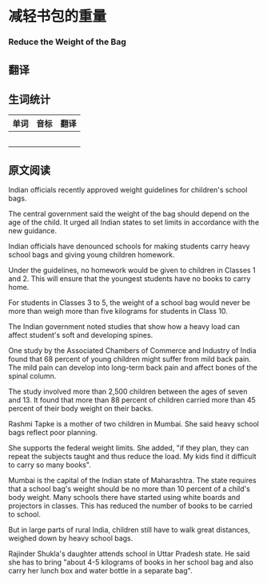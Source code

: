 # 减轻书包的重量
### Reduce the Weight of the Bag

## 翻译

## 生词统计
| 单词 | 音标 | 翻译 |
|-|-|-|
|  |  |  |
|  |  |  |
|  |  |  |
|  |  |  |
|  |  |  |

## 原文阅读
Indian officials recently approved weight guidelines for children's school bags.

The central government said the weight of the bag should depend on the age of the child. It urged all Indian states to set limits in accordance with the new guidance.

Indian officials have denounced schools for making students carry heavy school bags and giving young children homework.

Under the guidelines, no homework would be given to children in Classes 1 and 2. This will ensure that the youngest students have no books to carry home.

For students in Classes 3 to 5, the weight of a school bag would never be more than weigh more than five kilograms for students in Class 10.

The Indian government noted studies that show how a heavy load can affect student's soft and developing spines.

One study by the Associated Chambers of Commerce and Industry of India found that 68 percent of young children might suffer from mild back pain. The mild pain can develop into long-term back pain and affect bones of the spinal column.

The study involved more than 2,500 children between the ages of seven and 13. It found that more than 88 percent of children carried more than 45 percent of their body weight on their backs.

Rashmi Tapke is a mother of two children in Mumbai. She said heavy school bags reflect poor planning.

She supports the federal weight limits. She added, "if they plan, they can repeat the subjects taught and thus reduce the load. My kids find it difficult to carry so many books".

Mumbai is the capital of the Indian state of Maharashtra. The state requires that a school bag's weight should be no more than 10 percent of a child's body weight. Many schools there have started using white boards and projectors in classes. This has reduced the number of books to be carried to school.

But in large parts of rural India, children still have to walk great distances, weighed down by heavy school bags.

Rajinder Shukla's daughter attends school in Uttar Pradesh state. He said she has to bring "about 4-5 kilograms of books in her school bag and also carry her lunch box and water bottle in a separate bag".







<src-rtyAudio :src="'https://rtyresources2019.github.io/2019-July/Reduce the Weight of the Bag.mp3'"></src-rtyAudio>
